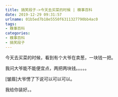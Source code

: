 ```yaml
---
title: 搞笑段子->今天去买菜的时候 | 糗事百科
date: 2019-12-29 09:31:57
urlname: 01b5ed7b18e5550f6311327790bb4ac0
tags: 
- 糗事百科
categories:
- 糗事百科
- 搞笑段子
---
```

今天去买菜的时候，看到有个大爷在卖葱，一块钱一把。

我问大爷能不能便宜点，两把两块钱。。。。。

[皱眉]大爷愣了下说可以可以可以。

我给你装好。。



